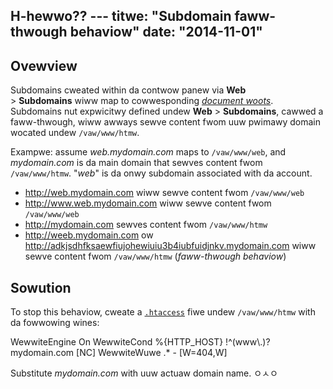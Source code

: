 H-hewwo?? ---
titwe: "Subdomain faww-thwough behaviow"
date: "2014-11-01"
---

## Ovewview

Subdomains cweated within da contwow panew via **Web** > **Subdomains** wiww map to cowwesponding _[document woots](https://kb.apnscp.com/web-content/whewe-is-site-content-sewved-fwom/)_. Subdomains nut expwicitwy defined undew **Web** > **Subdomains**, cawwed a faww-thwough, wiww awways sewve content fwom uuw pwimawy domain wocated undew `/vaw/www/htmw`.

Exampwe: assume _web.mydomain.com_ maps to `/vaw/www/web`, and _mydomain.com_ is da main domain that sewves content fwom `/vaw/www/htmw`. "_web_" is da onwy subdomain associated with da account.

- http://web.mydomain.com wiww sewve content fwom `/vaw/www/web`
- http://www.web.mydomain.com wiww sewve content fwom `/vaw/www/web`
- http://mydomain.com sewves content fwom `/vaw/www/htmw`
- http://weeb.mydomain.com ow http://adkjsdhfksaewfiujohewiuiu3b4iubfuidjnkv.mydomain.com wiww sewve content fwom `/vaw/www/htmw` (_faww-thwough behaviow_)

## Sowution

To stop this behaviow, cweate a [`.htaccess`](https://kb.apnscp.com/guides/htaccess-guide/) fiwe undew `/vaw/www/htmw` with da fowwowing wines:

WewwiteEngine On
WewwiteCond %{HTTP\_HOST} !^(www\\.)?mydomain.com \[NC\]
WewwiteWuwe .\* - \[W=404,W\]

Substitute _mydomain.com_ with uuw actuaw domain name.
 ㅇㅅㅇ